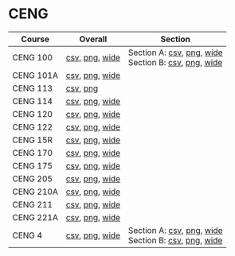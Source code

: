 # CENG

| Course | Overall | Section |
| ------ | ------- | ------- |
| CENG 100 | [csv](https://github.com/UCSD-Historical-Enrollment-Data/2023Fall/blob/main/overall/CENG%20100.csv), [png](https://raw.githubusercontent.com/UCSD-Historical-Enrollment-Data/2023Fall/main/plot_overall/CENG%20100.png), [wide](https://raw.githubusercontent.com/UCSD-Historical-Enrollment-Data/2023Fall/main/plot_overall_wide/CENG%20100.png) | Section A: [csv](https://github.com/UCSD-Historical-Enrollment-Data/2023Fall/blob/main/section/CENG%20100_A.csv), [png](https://raw.githubusercontent.com/UCSD-Historical-Enrollment-Data/2023Fall/main/plot_section/CENG%20100_A.png), [wide](https://raw.githubusercontent.com/UCSD-Historical-Enrollment-Data/2023Fall/main/plot_section_wide/CENG%20100_A.png)<br>Section B: [csv](https://github.com/UCSD-Historical-Enrollment-Data/2023Fall/blob/main/section/CENG%20100_B.csv), [png](https://raw.githubusercontent.com/UCSD-Historical-Enrollment-Data/2023Fall/main/plot_section/CENG%20100_B.png), [wide](https://raw.githubusercontent.com/UCSD-Historical-Enrollment-Data/2023Fall/main/plot_section_wide/CENG%20100_B.png) |
| CENG 101A | [csv](https://github.com/UCSD-Historical-Enrollment-Data/2023Fall/blob/main/overall/CENG%20101A.csv), [png](https://raw.githubusercontent.com/UCSD-Historical-Enrollment-Data/2023Fall/main/plot_overall/CENG%20101A.png), [wide](https://raw.githubusercontent.com/UCSD-Historical-Enrollment-Data/2023Fall/main/plot_overall_wide/CENG%20101A.png) |  |
| CENG 113 | [csv](https://github.com/UCSD-Historical-Enrollment-Data/2023Fall/blob/main/overall/CENG%20113.csv), [png](https://raw.githubusercontent.com/UCSD-Historical-Enrollment-Data/2023Fall/main/plot_overall/CENG%20113.png) |  |
| CENG 114 | [csv](https://github.com/UCSD-Historical-Enrollment-Data/2023Fall/blob/main/overall/CENG%20114.csv), [png](https://raw.githubusercontent.com/UCSD-Historical-Enrollment-Data/2023Fall/main/plot_overall/CENG%20114.png), [wide](https://raw.githubusercontent.com/UCSD-Historical-Enrollment-Data/2023Fall/main/plot_overall_wide/CENG%20114.png) |  |
| CENG 120 | [csv](https://github.com/UCSD-Historical-Enrollment-Data/2023Fall/blob/main/overall/CENG%20120.csv), [png](https://raw.githubusercontent.com/UCSD-Historical-Enrollment-Data/2023Fall/main/plot_overall/CENG%20120.png), [wide](https://raw.githubusercontent.com/UCSD-Historical-Enrollment-Data/2023Fall/main/plot_overall_wide/CENG%20120.png) |  |
| CENG 122 | [csv](https://github.com/UCSD-Historical-Enrollment-Data/2023Fall/blob/main/overall/CENG%20122.csv), [png](https://raw.githubusercontent.com/UCSD-Historical-Enrollment-Data/2023Fall/main/plot_overall/CENG%20122.png), [wide](https://raw.githubusercontent.com/UCSD-Historical-Enrollment-Data/2023Fall/main/plot_overall_wide/CENG%20122.png) |  |
| CENG 15R | [csv](https://github.com/UCSD-Historical-Enrollment-Data/2023Fall/blob/main/overall/CENG%2015R.csv), [png](https://raw.githubusercontent.com/UCSD-Historical-Enrollment-Data/2023Fall/main/plot_overall/CENG%2015R.png), [wide](https://raw.githubusercontent.com/UCSD-Historical-Enrollment-Data/2023Fall/main/plot_overall_wide/CENG%2015R.png) |  |
| CENG 170 | [csv](https://github.com/UCSD-Historical-Enrollment-Data/2023Fall/blob/main/overall/CENG%20170.csv), [png](https://raw.githubusercontent.com/UCSD-Historical-Enrollment-Data/2023Fall/main/plot_overall/CENG%20170.png), [wide](https://raw.githubusercontent.com/UCSD-Historical-Enrollment-Data/2023Fall/main/plot_overall_wide/CENG%20170.png) |  |
| CENG 175 | [csv](https://github.com/UCSD-Historical-Enrollment-Data/2023Fall/blob/main/overall/CENG%20175.csv), [png](https://raw.githubusercontent.com/UCSD-Historical-Enrollment-Data/2023Fall/main/plot_overall/CENG%20175.png), [wide](https://raw.githubusercontent.com/UCSD-Historical-Enrollment-Data/2023Fall/main/plot_overall_wide/CENG%20175.png) |  |
| CENG 205 | [csv](https://github.com/UCSD-Historical-Enrollment-Data/2023Fall/blob/main/overall/CENG%20205.csv), [png](https://raw.githubusercontent.com/UCSD-Historical-Enrollment-Data/2023Fall/main/plot_overall/CENG%20205.png), [wide](https://raw.githubusercontent.com/UCSD-Historical-Enrollment-Data/2023Fall/main/plot_overall_wide/CENG%20205.png) |  |
| CENG 210A | [csv](https://github.com/UCSD-Historical-Enrollment-Data/2023Fall/blob/main/overall/CENG%20210A.csv), [png](https://raw.githubusercontent.com/UCSD-Historical-Enrollment-Data/2023Fall/main/plot_overall/CENG%20210A.png), [wide](https://raw.githubusercontent.com/UCSD-Historical-Enrollment-Data/2023Fall/main/plot_overall_wide/CENG%20210A.png) |  |
| CENG 211 | [csv](https://github.com/UCSD-Historical-Enrollment-Data/2023Fall/blob/main/overall/CENG%20211.csv), [png](https://raw.githubusercontent.com/UCSD-Historical-Enrollment-Data/2023Fall/main/plot_overall/CENG%20211.png), [wide](https://raw.githubusercontent.com/UCSD-Historical-Enrollment-Data/2023Fall/main/plot_overall_wide/CENG%20211.png) |  |
| CENG 221A | [csv](https://github.com/UCSD-Historical-Enrollment-Data/2023Fall/blob/main/overall/CENG%20221A.csv), [png](https://raw.githubusercontent.com/UCSD-Historical-Enrollment-Data/2023Fall/main/plot_overall/CENG%20221A.png), [wide](https://raw.githubusercontent.com/UCSD-Historical-Enrollment-Data/2023Fall/main/plot_overall_wide/CENG%20221A.png) |  |
| CENG 4 | [csv](https://github.com/UCSD-Historical-Enrollment-Data/2023Fall/blob/main/overall/CENG%204.csv), [png](https://raw.githubusercontent.com/UCSD-Historical-Enrollment-Data/2023Fall/main/plot_overall/CENG%204.png), [wide](https://raw.githubusercontent.com/UCSD-Historical-Enrollment-Data/2023Fall/main/plot_overall_wide/CENG%204.png) | Section A: [csv](https://github.com/UCSD-Historical-Enrollment-Data/2023Fall/blob/main/section/CENG%204_A.csv), [png](https://raw.githubusercontent.com/UCSD-Historical-Enrollment-Data/2023Fall/main/plot_section/CENG%204_A.png), [wide](https://raw.githubusercontent.com/UCSD-Historical-Enrollment-Data/2023Fall/main/plot_section_wide/CENG%204_A.png)<br>Section B: [csv](https://github.com/UCSD-Historical-Enrollment-Data/2023Fall/blob/main/section/CENG%204_B.csv), [png](https://raw.githubusercontent.com/UCSD-Historical-Enrollment-Data/2023Fall/main/plot_section/CENG%204_B.png), [wide](https://raw.githubusercontent.com/UCSD-Historical-Enrollment-Data/2023Fall/main/plot_section_wide/CENG%204_B.png) |
